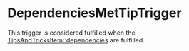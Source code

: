 # DependenciesMetTipTrigger

This trigger is considered fulfilled when the [TipsAndTricksItem::dependencies](prototype:TipsAndTricksItem::dependencies) are fulfilled.


